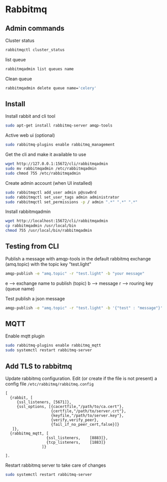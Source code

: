 # Rabbitmq

## Admin commands

Cluster status
```bash
rabbitmqctl cluster_status
```

list queue
```bash
rabbitmqadmin list queues name
```

Clean queue
```bash
rabbitmqadmin delete queue name='celery'
```

## Install

Install rabbit and cli tool
```bash
sudo apt-get install rabbitmq-server amqp-tools
```

Active web ui (optional)
```bash
sudo rabbitmq-plugins enable rabbitmq_management
```

Get the cli and make it available to use
```bash
wget http://127.0.0.1:15672/cli/rabbitmqadmin
sudo mv rabbitmqadmin /etc/rabbitmqadmin
sudo chmod 755 /etc/rabbitmqadmin
```

Create admin account (when UI installed)
```bash
sudo rabbitmqctl add_user admin p@ssw0rd
sudo rabbitmqctl set_user_tags admin administrator
sudo rabbitmqctl set_permissions -p / admin ".*" ".*" ".*"
```

Install rabbitmqadmin

```bash
wget http://localhost:15672/cli/rabbitmqadmin
cp rabbitmqadmin /usr/local/bin
chmod 755 /usr/local/bin/rabbitmqadmin
```

## Testing from CLI

Publish a message with amqp-tools in the default rabbitmq exchange (amq.topic) with the topic key "test.light"
```bash
amqp-publish -e "amq.topic" -r "test.light" -b "your message"
```
e --> exchange name to publish (topic)
b --> message
r --> rouring key (queue name)

Test publish a json message
```bash
amqp-publish -e "amq.topic" -r "test.light" -b '{"test" : "message"}'
```

## MQTT

Enable mqtt plugin
```bash
sudo rabbitmq-plugins enable rabbitmq_mqtt
sudo systemctl restart rabbitmq-server
```

## Add TLS to rabbitmq

Update rabbitmq configuration. Edit (or create if the file is not present) a config file `/etc/rabbitmq/rabbitmq.config`
```
[
  {rabbit, [
     {ssl_listeners, [5671]},
     {ssl_options, [{cacertfile,"/path/to/ca.cert"},
                    {certfile,"/path/to/server.crt"},
                    {keyfile,"/path/to/server.key"},
                    {verify,verify_peer},
                    {fail_if_no_peer_cert,false}]}
   ]},
  {rabbitmq_mqtt, [
                  {ssl_listeners,    [8883]},
                  {tcp_listeners,    [1883]}
                ]}

].
```

Restart rabbitmq server to take care of changes
```bash
sudo systemctl restart rabbitmq-server
```

